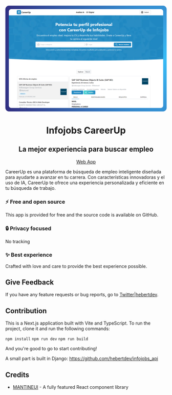 ![Chatpad AI](./banner.png)

<h1 align="center">Infojobs CareerUp</h1>
<h2 align="center">La mejor experiencia para buscar empleo</h2>
<!-- <p align="center"><a href="https://chatpad.ai">Web App</a> & <a href="https://download.chatpad.ai">Desktop App</a></p> -->
<p align="center"><a href="https://chatflex.hebertdev.net">Web App</a> </p>

CareerUp es una plataforma de búsqueda de empleo inteligente diseñada para ayudarte a avanzar en tu carrera. Con características innovadoras y el uso de IA, CareerUp te ofrece una experiencia personalizada y eficiente en tu búsqueda de trabajo.

### ⚡️ Free and open source

This app is provided for free and the source code is available on GitHub.

### 🔒 Privacy focused

No tracking

### ✨ Best experience

Crafted with love and care to provide the best experience possible.

## Give Feedback

If you have any feature requests or bug reports, go to [Twitter|hebertdev](https://twitter.com/hebertdev1).

## Contribution

This is a Next.js application built with Vite and TypeScript. To run the project, clone it and run the following commands:

`npm install`
`npm run dev`
`npm run build`

And you're good to go to start contributing!

A small part is built in Django: https://github.com/hebertdev/infojobs_api

## Credits

- [MANTINEUI](https://mantine.dev/) - A fully featured React component library
